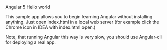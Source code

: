 Angular 5 Hello world

This sample app allows you to begin learning Angular without installing anything. Just open index.html in a local web server (for example click the Chrome icon in IDEA with index.html open.)

Note, that running Angular this way is very slow, you should use Angular-cli for deploying a real app.
